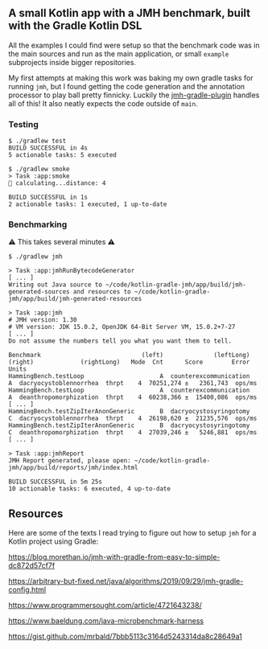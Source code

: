 ## A small Kotlin app with a JMH benchmark, built with the Gradle Kotlin DSL

All the examples I could find were setup so that the benchmark code was
in the main sources and run as the main application, or small `example`
subprojects inside bigger repositories.

My first attempts at making this work was baking my own gradle tasks for
running `jmh`, but I found getting the code generation and the annotation
processor to play ball pretty finnicky. Luckily the [jmh-gradle-plugin]
handles all of this! It also neatly expects the code outside of `main`.

[jmh-gradle-plugin]: https://github.com/melix/jmh-gradle-plugin

### Testing

```shell
$ ./gradlew test
BUILD SUCCESSFUL in 4s
5 actionable tasks: 5 executed
```

```shell
$ ./gradlew smoke
> Task :app:smoke
💃 calculating...distance: 4

BUILD SUCCESSFUL in 1s
2 actionable tasks: 1 executed, 1 up-to-date
```

### Benchmarking

⚠️ This takes several minutes ⚠️

```shell
$ ./gradlew jmh

> Task :app:jmhRunBytecodeGenerator
[ ... ]
Writing out Java source to ~/code/kotlin-gradle-jmh/app/build/jmh-generated-sources and resources to ~/code/kotlin-gradle-jmh/app/build/jmh-generated-resources

> Task :app:jmh
# JMH version: 1.30
# VM version: JDK 15.0.2, OpenJDK 64-Bit Server VM, 15.0.2+7-27
[ ... ]
Do not assume the numbers tell you what you want them to tell.

Benchmark                            (left)              (leftLong)  (right)             (rightLong)   Mode  Cnt      Score        Error   Units
HammingBench.testLoop                     A  counterexcommunication        A  dacryocystoblennorrhea  thrpt    4  70251,274 ±   2361,743  ops/ms
HammingBench.testLoop                     A  counterexcommunication        A  deanthropomorphization  thrpt    4  60238,366 ±  15400,086  ops/ms
[ ... ]
HammingBench.testZipIterAnonGeneric       B  dacryocystosyringotomy        C  dacryocystoblennorrhea  thrpt    4  26198,620 ±  21235,576  ops/ms
HammingBench.testZipIterAnonGeneric       B  dacryocystosyringotomy        C  deanthropomorphization  thrpt    4  27039,246 ±   5246,881  ops/ms
[ ... ]

> Task :app:jmhReport
JMH Report generated, please open: ~/code/kotlin-gradle-jmh/app/build/reports/jmh/index.html

BUILD SUCCESSFUL in 5m 25s
10 actionable tasks: 6 executed, 4 up-to-date
```

## Resources

Here are some of the texts I read trying to figure out how to setup `jmh`
for a Kotlin project using Gradle:

https://blog.morethan.io/jmh-with-gradle-from-easy-to-simple-dc872d57cf7f

https://arbitrary-but-fixed.net/java/algorithms/2019/09/29/jmh-gradle-config.html

https://www.programmersought.com/article/4721643238/

https://www.baeldung.com/java-microbenchmark-harness

https://gist.github.com/mrbald/7bbb5113c3164d5243314da8c28649a1
